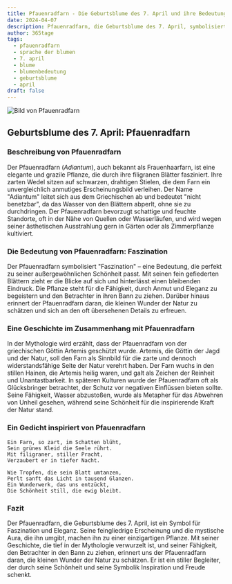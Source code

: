 ```yaml
---
title: Pfauenradfarn - Die Geburtsblume des 7. April und ihre Bedeutung
date: 2024-04-07
description: Pfauenradfarn, die Geburtsblume des 7. April, symbolisiert Faszination. Erfahre mehr über ihre Geschichte, Bedeutung und Symbolik in der Sprache der Blumen.
author: 365tage
tags:
  - pfauenradfarn
  - sprache der blumen
  - 7. april
  - blume
  - blumenbedeutung
  - geburtsblume
  - april
draft: false
---
```


![Bild von Pfauenradfarn](https://cdn.pixabay.com/photo/2024/06/15/07/09/fern-fronds-8831122_960_720.jpg#center)


## Geburtsblume des 7. April: Pfauenradfarn

### Beschreibung von Pfauenradfarn

Der Pfauenradfarn (_Adiantum_), auch bekannt als Frauenhaarfarn, ist eine elegante und grazile Pflanze, die durch ihre filigranen Blätter fasziniert. Ihre zarten Wedel sitzen auf schwarzen, drahtigen Stielen, die dem Farn ein unvergleichlich anmutiges Erscheinungsbild verleihen. Der Name "Adiantum" leitet sich aus dem Griechischen ab und bedeutet "nicht benetzbar", da das Wasser von den Blättern abperlt, ohne sie zu durchdringen. Der Pfauenradfarn bevorzugt schattige und feuchte Standorte, oft in der Nähe von Quellen oder Wasserläufen, und wird wegen seiner ästhetischen Ausstrahlung gern in Gärten oder als Zimmerpflanze kultiviert.

### Die Bedeutung von Pfauenradfarn: Faszination

Der Pfauenradfarn symbolisiert "Faszination" – eine Bedeutung, die perfekt zu seiner außergewöhnlichen Schönheit passt. Mit seinen fein gefiederten Blättern zieht er die Blicke auf sich und hinterlässt einen bleibenden Eindruck. Die Pflanze steht für die Fähigkeit, durch Anmut und Eleganz zu begeistern und den Betrachter in ihren Bann zu ziehen. Darüber hinaus erinnert der Pfauenradfarn daran, die kleinen Wunder der Natur zu schätzen und sich an den oft übersehenen Details zu erfreuen.

### Eine Geschichte im Zusammenhang mit Pfauenradfarn

In der Mythologie wird erzählt, dass der Pfauenradfarn von der griechischen Göttin Artemis geschützt wurde. Artemis, die Göttin der Jagd und der Natur, soll den Farn als Sinnbild für die zarte und dennoch widerstandsfähige Seite der Natur verehrt haben. Der Farn wuchs in den stillen Hainen, die Artemis heilig waren, und galt als Zeichen der Reinheit und Unantastbarkeit. In späteren Kulturen wurde der Pfauenradfarn oft als Glücksbringer betrachtet, der Schutz vor negativen Einflüssen bieten sollte. Seine Fähigkeit, Wasser abzustoßen, wurde als Metapher für das Abwehren von Unheil gesehen, während seine Schönheit für die inspirierende Kraft der Natur stand.

### Ein Gedicht inspiriert von Pfauenradfarn

```
Ein Farn, so zart, im Schatten blüht,  
Sein grünes Kleid die Seele rührt.  
Mit filigraner, stiller Pracht,  
Verzaubert er in tiefer Nacht.  

Wie Tropfen, die sein Blatt umtanzen,  
Perlt sanft das Licht in tausend Glanzen.  
Ein Wunderwerk, das uns entzückt,  
Die Schönheit still, die ewig bleibt.  
```

### Fazit

Der Pfauenradfarn, die Geburtsblume des 7. April, ist ein Symbol für Faszination und Eleganz. Seine feingliedrige Erscheinung und die mystische Aura, die ihn umgibt, machen ihn zu einer einzigartigen Pflanze. Mit seiner Geschichte, die tief in der Mythologie verwurzelt ist, und seiner Fähigkeit, den Betrachter in den Bann zu ziehen, erinnert uns der Pfauenradfarn daran, die kleinen Wunder der Natur zu schätzen. Er ist ein stiller Begleiter, der durch seine Schönheit und seine Symbolik Inspiration und Freude schenkt.